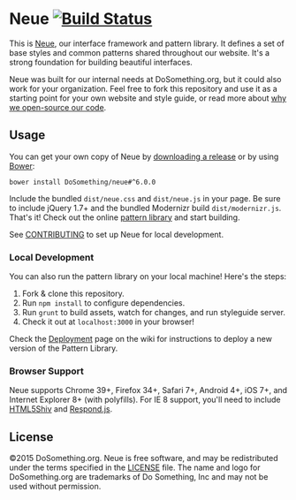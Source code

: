 # Neue [![Build Status](http://img.shields.io/travis/DoSomething/neue/dev.svg?style=flat)](https://travis-ci.org/DoSomething/neue) 
This is [Neue](http://neue.dosomething.org), our interface framework and pattern library. It defines a set of base styles and common patterns shared throughout our website. It's a strong foundation for building beautiful interfaces.

Neue was built for our internal needs at DoSomething.org, but it could also work for your organization. Feel free to fork this repository and use it as a starting point for your own website and style guide, or read more about [why we open-source our code](https://blog.dosomething.org/we-open-sourced-our-code-heres-why-you-should-too/).

## Usage
You can get your own copy of Neue by [downloading a release](https://github.com/DoSomething/neue/releases) or by using [Bower](http://bower.io):

```
bower install DoSomething/neue#^6.0.0
```

Include the bundled `dist/neue.css` and `dist/neue.js` in your page. Be sure to include jQuery 1.7+ and the bundled Modernizr build `dist/modernizr.js`. That's it! Check out the online [pattern library](http://neue.dosomething.org/) and start building.

See [CONTRIBUTING](https://www.github.com/DoSomething/neue/blob/dev/CONTRIBUTING.md) to set up Neue for local development.


### Local Development 
You can also run the pattern library on your local machine! Here's the steps:

  1. Fork & clone this repository.
  2. Run `npm install` to configure dependencies.
  3. Run `grunt` to build assets, watch for changes, and run styleguide server.
  4. Check it out at `localhost:3000` in your browser!

Check the [Deployment](https://github.com/DoSomething/neue/wiki/Deployments) page on the wiki for instructions to deploy a new version of the Pattern Library.

### Browser Support
Neue supports Chrome 39+, Firefox 34+, Safari 7+, Android 4+, iOS 7+, and Internet Explorer 8+ (with polyfills). For IE 8 support, you'll need to include [HTML5Shiv](https://www.github.com/aFarkas/html5shiv) and [Respond.js](https://www.github.com/scottjehl/Respond).

## License
&copy;2015 DoSomething.org. Neue is free software, and may be redistributed under the terms specified in the [LICENSE](blob/dev/LICENSE.md) file. The name and logo for DoSomething.org are trademarks of Do Something, Inc and may not be used without permission.

